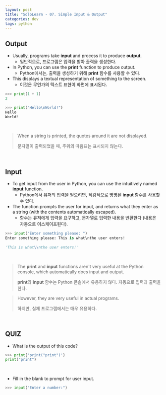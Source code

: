 ```yaml
---
layout: post
title: "SoloLearn - 07. Simple Input & Output"
categories: dev
tags: python
---
```


## Output

- Usually, programs take **input** and process it to produce **output**.
  - 일반적으로, 프로그램은 입력을 받아 출력을 생성한다.
- In Python, you can use the **print** function to produce output.
  - Python에서는, 출력을 생성하기 위해 **print** 함수를 사용할 수 있다.
- This displays a textual representation of something to the screen.
  - 이것은 무언가의 텍스트 표현이 화면에 표시된다.

```python
>>> print(1 + 1)
2

>>> print("Hello\nWorld!")
Hello
World!
```

<br>

> When a string is printed, the quotes around it are not displayed.
>
> 문자열이 출력되었을 때, 주위의 따옴표는 표시되지 않는다.

<br>

## Input

- To get input from the user in Python, you can use the intuitively named **input** function.
  - Python에서 유저의 입력을 얻으려면, 직감적으로 명명된 **input** 함수를 사용할 수 있다.
- The function prompts the user for input, and returns what they enter as a string (with the contents automatically escaped).
  - 함수는 유저에게 입력을 요구하고, 문자열로 입력한 내용을 반환한다 (내용은 자동으로 이스케이프된다).

```python
>>> input("Enter something please: ")
Enter something please: This is what\nthe user enters!
   
'This is what\\nthe user enters!'
```

<br>

> The **print** and **input** functions aren't very useful at the Python console, which automatically does input and output.
>
> **print**와 **input** 함수는 Python 콘솔에서 유용하지 않다. 자동으로 입력과 출력을 한다.

> However, they are very useful in actual programs.
>
> 하지만, 실제 프로그램에서는 매우 유용하다.

<br>

## QUIZ

- What is the output of this code?

```python
>>> print('print("print")')
print("print")
```

<br>

- Fill in the blank to prompt for user input.

```python
>>> input("Enter a number:")
```

<br>